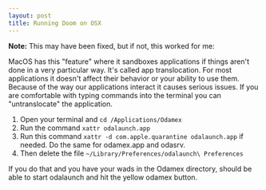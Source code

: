 ```yaml
---
layout: post
title: Running Doom on OSX 
---
```


**Note:** This may have been fixed, but if not, this worked for me: 

MacOS has this "feature" where it sandboxes applications if things aren't done in a very particular way. It's called app translocation. For most applications it doesn't affect their behavior or your ability to use them. Because of the way our applications interact it causes serious issues.
If you are comfortable with typing commands into the terminal you can "untranslocate" the application.

1. Open your terminal and `cd /Applications/Odamex`
2. Run the command `xattr odalaunch.app`
3. Run this command `xattr -d com.apple.quarantine odalaunch.app` if needed.  Do the same for odamex.app and odasrv.
4. Then delete the file `~/Library/Preferences/odalaunch\ Preferences`

If you do that and you have your wads in the Odamex directory, should be able to start odalaunch and hit the yellow odamex button.
